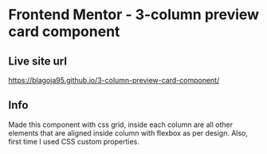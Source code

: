 # Frontend Mentor - 3-column preview card component

## Live site url
https://blagoja95.github.io/3-column-preview-card-component/
## Info

Made this component with css grid, inside each column are all other elements that are aligned inside column with flexbox as per design.
Also, first time I used CSS custom properties.

